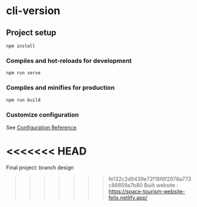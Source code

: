 # cli-version

## Project setup
```
npm install
```

### Compiles and hot-reloads for development
```
npm run serve
```

### Compiles and minifies for production
```
npm run build
```

### Customize configuration
See [Configuration Reference](https://cli.vuejs.org/config/).


<<<<<<< HEAD
=======

Final project: branch design

>>>>>>> fe132c2d9439e72f18f6f2978a773c86659a7b80
Built website : https://space-tourism-website-felix.netlify.app/
